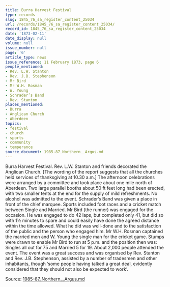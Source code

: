 ```yaml
---
title: Burra Harvest Festival
type: records
slug: 1845_76_sa_register_content_25034
url: /records/1845_76_sa_register_content_25034/
record_id: 1845_76_sa_register_content_25034
date: '1873-02-11'
date_display: null
volume: null
issue_number: null
page: '6'
article_type: news
issue_reference: 11 February 1873, page 6
people_mentioned:
- Rev. L.W. Stanton
- Rev. J.B. Stephenson
- Mr Bird
- Mr W.H. Rosman
- W. Young
- Schrader’s Band
- Rev. Stanton
places_mentioned:
- Burra
- Anglican Church
- Aberdeen
topics:
- festival
- church
- sports
- community
- temperance
source_document: 1985-87_Northern__Argus.md
---
```


Burra Harvest Festival.  Rev. L.W. Stanton and friends decorated the Anglican Church.  [The wording of the report suggests that all the churches held services of thanksgiving at 10.30 a.m.]  The afternoon celebrations were arranged by a committee and took place about one mile north of Aberdeen.  Two large parallel booths about 50 ft feet long had been erected, with two smaller tents at the end for the supply of mild refreshments.  No alcohol was admitted to the event. Schrader’s Band was given a place in front of the chief marquee.  Sports included foot races and a cricket match between Single and Married.  Mr Bird (the runner) was engaged for the occasion.  He was engaged to do 42 laps, but completed only 41, but did so with 1½ minutes to spare and could easily have done the agreed distance within the time allowed.  What he did was well-done and to the satisfaction of the public and the person who engaged him.    Mr W.H. Rosman captained the married men and W. Young the single man for the cricket game.  Stumps were drawn to enable Mr Bird to run at 5 p.m. and the position then was: Singles all out for 75 and Married 5 for 19.  About 2,000 people attended the event.  The event was a great success and was organised by Rev. Stanton and Rev. J.B. Stephenson, assisted by a number of tradesmen and other inhabitants, though ‘some people having talked a great deal, evidently considered that they should not also be expected to work’.

Source: [1985-87_Northern__Argus.md](/downloads/markdown/1985-87_Northern__Argus.md)
